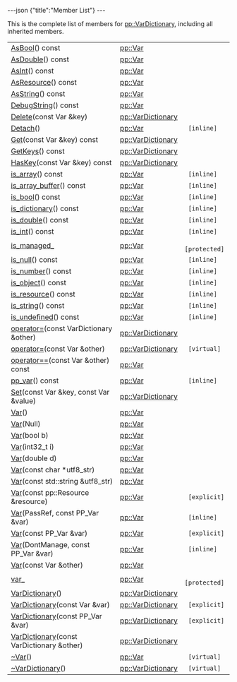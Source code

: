 ---json {"title":"Member List"} ---

This is the complete list of members for <a href="/docs/native-client/pepper_beta/cpp/classpp_1_1_var_dictionary/" class="el">pp::VarDictionary</a>, including all inherited members.

<table><tbody><tr class="odd"><td><a href="/docs/native-client/pepper_beta/cpp/classpp_1_1_var#a07e7a4ea38b990e6c230109823347e70" class="el">AsBool</a>() const</td><td><a href="/docs/native-client/pepper_beta/cpp/classpp_1_1_var/" class="el">pp::Var</a></td><td></td></tr><tr class="even"><td><a href="/docs/native-client/pepper_beta/cpp/classpp_1_1_var#a8a798b08e197948c161737fc7b745af6" class="el">AsDouble</a>() const</td><td><a href="/docs/native-client/pepper_beta/cpp/classpp_1_1_var/" class="el">pp::Var</a></td><td></td></tr><tr class="odd"><td><a href="/docs/native-client/pepper_beta/cpp/classpp_1_1_var#ad31cdb379b6ceaae967125e358c81d16" class="el">AsInt</a>() const</td><td><a href="/docs/native-client/pepper_beta/cpp/classpp_1_1_var/" class="el">pp::Var</a></td><td></td></tr><tr class="even"><td><a href="/docs/native-client/pepper_beta/cpp/classpp_1_1_var#a0346197dfa6ba350c6d9e3c85cc0ce80" class="el">AsResource</a>() const</td><td><a href="/docs/native-client/pepper_beta/cpp/classpp_1_1_var/" class="el">pp::Var</a></td><td></td></tr><tr class="odd"><td><a href="/docs/native-client/pepper_beta/cpp/classpp_1_1_var#a22a1e3b2a0783b949bedcdae49c07c97" class="el">AsString</a>() const</td><td><a href="/docs/native-client/pepper_beta/cpp/classpp_1_1_var/" class="el">pp::Var</a></td><td></td></tr><tr class="even"><td><a href="/docs/native-client/pepper_beta/cpp/classpp_1_1_var#a835b1e5a601d6e5ceb9a7d1b5fb7a66f" class="el">DebugString</a>() const</td><td><a href="/docs/native-client/pepper_beta/cpp/classpp_1_1_var/" class="el">pp::Var</a></td><td></td></tr><tr class="odd"><td><a href="/docs/native-client/pepper_beta/cpp/classpp_1_1_var_dictionary#a1a3c22688159becedcb855fa78619c8c" class="el">Delete</a>(const Var &amp;key)</td><td><a href="/docs/native-client/pepper_beta/cpp/classpp_1_1_var_dictionary/" class="el">pp::VarDictionary</a></td><td></td></tr><tr class="even"><td><a href="/docs/native-client/pepper_beta/cpp/classpp_1_1_var#a84a725a42640a63747f7f6bc252b65d4" class="el">Detach</a>()</td><td><a href="/docs/native-client/pepper_beta/cpp/classpp_1_1_var/" class="el">pp::Var</a></td><td><code> [inline]</code></td></tr><tr class="odd"><td><a href="/docs/native-client/pepper_beta/cpp/classpp_1_1_var_dictionary#a2221719e6c6f35e4333f426f8366451b" class="el">Get</a>(const Var &amp;key) const</td><td><a href="/docs/native-client/pepper_beta/cpp/classpp_1_1_var_dictionary/" class="el">pp::VarDictionary</a></td><td></td></tr><tr class="even"><td><a href="/docs/native-client/pepper_beta/cpp/classpp_1_1_var_dictionary#a90073effa08ca9664e357027ba4c8c48" class="el">GetKeys</a>() const</td><td><a href="/docs/native-client/pepper_beta/cpp/classpp_1_1_var_dictionary/" class="el">pp::VarDictionary</a></td><td></td></tr><tr class="odd"><td><a href="/docs/native-client/pepper_beta/cpp/classpp_1_1_var_dictionary#a3fd937b874ff4c5361e5b0e21829bd6a" class="el">HasKey</a>(const Var &amp;key) const</td><td><a href="/docs/native-client/pepper_beta/cpp/classpp_1_1_var_dictionary/" class="el">pp::VarDictionary</a></td><td></td></tr><tr class="even"><td><a href="/docs/native-client/pepper_beta/cpp/classpp_1_1_var#a7a28894a77f9d69d1a4b0272bf80d657" class="el">is_array</a>() const</td><td><a href="/docs/native-client/pepper_beta/cpp/classpp_1_1_var/" class="el">pp::Var</a></td><td><code> [inline]</code></td></tr><tr class="odd"><td><a href="/docs/native-client/pepper_beta/cpp/classpp_1_1_var#ac0fd1d153203f8fe6c23b88618a5ef65" class="el">is_array_buffer</a>() const</td><td><a href="/docs/native-client/pepper_beta/cpp/classpp_1_1_var/" class="el">pp::Var</a></td><td><code> [inline]</code></td></tr><tr class="even"><td><a href="/docs/native-client/pepper_beta/cpp/classpp_1_1_var#a83773e6f9e2ac3723e33b6a1586d5c1e" class="el">is_bool</a>() const</td><td><a href="/docs/native-client/pepper_beta/cpp/classpp_1_1_var/" class="el">pp::Var</a></td><td><code> [inline]</code></td></tr><tr class="odd"><td><a href="/docs/native-client/pepper_beta/cpp/classpp_1_1_var#ae061050e5deaac345eb089b9cd8796ea" class="el">is_dictionary</a>() const</td><td><a href="/docs/native-client/pepper_beta/cpp/classpp_1_1_var/" class="el">pp::Var</a></td><td><code> [inline]</code></td></tr><tr class="even"><td><a href="/docs/native-client/pepper_beta/cpp/classpp_1_1_var#a4a9e093ddf1475542bf0b3231e03d631" class="el">is_double</a>() const</td><td><a href="/docs/native-client/pepper_beta/cpp/classpp_1_1_var/" class="el">pp::Var</a></td><td><code> [inline]</code></td></tr><tr class="odd"><td><a href="/docs/native-client/pepper_beta/cpp/classpp_1_1_var#ae7dd6f7e851c81ee259095f3e826f3fd" class="el">is_int</a>() const</td><td><a href="/docs/native-client/pepper_beta/cpp/classpp_1_1_var/" class="el">pp::Var</a></td><td><code> [inline]</code></td></tr><tr class="even"><td><a href="/docs/native-client/pepper_beta/cpp/classpp_1_1_var#a94bec264c03634f7ba66fb46ed4fda0b" class="el">is_managed_</a></td><td><a href="/docs/native-client/pepper_beta/cpp/classpp_1_1_var/" class="el">pp::Var</a></td><td><code> [protected]</code></td></tr><tr class="odd"><td><a href="/docs/native-client/pepper_beta/cpp/classpp_1_1_var#aa4a9d8309d3390aa56a4f2966daf6533" class="el">is_null</a>() const</td><td><a href="/docs/native-client/pepper_beta/cpp/classpp_1_1_var/" class="el">pp::Var</a></td><td><code> [inline]</code></td></tr><tr class="even"><td><a href="/docs/native-client/pepper_beta/cpp/classpp_1_1_var#ae803a32764804c873dd16c48bd4fdc83" class="el">is_number</a>() const</td><td><a href="/docs/native-client/pepper_beta/cpp/classpp_1_1_var/" class="el">pp::Var</a></td><td><code> [inline]</code></td></tr><tr class="odd"><td><a href="/docs/native-client/pepper_beta/cpp/classpp_1_1_var#a79ed26c49d64b536619a1ee574848a36" class="el">is_object</a>() const</td><td><a href="/docs/native-client/pepper_beta/cpp/classpp_1_1_var/" class="el">pp::Var</a></td><td><code> [inline]</code></td></tr><tr class="even"><td><a href="/docs/native-client/pepper_beta/cpp/classpp_1_1_var#a8ed51b6cd4e1b6fee46d8fdf27c98ef1" class="el">is_resource</a>() const</td><td><a href="/docs/native-client/pepper_beta/cpp/classpp_1_1_var/" class="el">pp::Var</a></td><td><code> [inline]</code></td></tr><tr class="odd"><td><a href="/docs/native-client/pepper_beta/cpp/classpp_1_1_var#a57ce2eb7f023f383194155b25b53d297" class="el">is_string</a>() const</td><td><a href="/docs/native-client/pepper_beta/cpp/classpp_1_1_var/" class="el">pp::Var</a></td><td><code> [inline]</code></td></tr><tr class="even"><td><a href="/docs/native-client/pepper_beta/cpp/classpp_1_1_var#afe677b5834bfb5f1364d212a52f1879e" class="el">is_undefined</a>() const</td><td><a href="/docs/native-client/pepper_beta/cpp/classpp_1_1_var/" class="el">pp::Var</a></td><td><code> [inline]</code></td></tr><tr class="odd"><td><a href="/docs/native-client/pepper_beta/cpp/classpp_1_1_var_dictionary#a0fc59e6a9751d35815e0bfa4a0d06217" class="el">operator=</a>(const VarDictionary &amp;other)</td><td><a href="/docs/native-client/pepper_beta/cpp/classpp_1_1_var_dictionary/" class="el">pp::VarDictionary</a></td><td></td></tr><tr class="even"><td><a href="/docs/native-client/pepper_beta/cpp/classpp_1_1_var_dictionary#a689815e0b4e50e2f1e9aaa8b1ef34e00" class="el">operator=</a>(const Var &amp;other)</td><td><a href="/docs/native-client/pepper_beta/cpp/classpp_1_1_var_dictionary/" class="el">pp::VarDictionary</a></td><td><code> [virtual]</code></td></tr><tr class="odd"><td><a href="/docs/native-client/pepper_beta/cpp/classpp_1_1_var#ad689c287e64f984eb951c57af303a444" class="el">operator==</a>(const Var &amp;other) const</td><td><a href="/docs/native-client/pepper_beta/cpp/classpp_1_1_var/" class="el">pp::Var</a></td><td></td></tr><tr class="even"><td><a href="/docs/native-client/pepper_beta/cpp/classpp_1_1_var#ad828439641c93930ff188b45b45b4261" class="el">pp_var</a>() const</td><td><a href="/docs/native-client/pepper_beta/cpp/classpp_1_1_var/" class="el">pp::Var</a></td><td><code> [inline]</code></td></tr><tr class="odd"><td><a href="/docs/native-client/pepper_beta/cpp/classpp_1_1_var_dictionary#a5655feba6620abf7654d008e245971d8" class="el">Set</a>(const Var &amp;key, const Var &amp;value)</td><td><a href="/docs/native-client/pepper_beta/cpp/classpp_1_1_var_dictionary/" class="el">pp::VarDictionary</a></td><td></td></tr><tr class="even"><td><a href="/docs/native-client/pepper_beta/cpp/classpp_1_1_var#af571fae55754a20ae95ffd140726d04c" class="el">Var</a>()</td><td><a href="/docs/native-client/pepper_beta/cpp/classpp_1_1_var/" class="el">pp::Var</a></td><td></td></tr><tr class="odd"><td><a href="/docs/native-client/pepper_beta/cpp/classpp_1_1_var#a8dc13cf4d873293e06e6d23325ab2544" class="el">Var</a>(Null)</td><td><a href="/docs/native-client/pepper_beta/cpp/classpp_1_1_var/" class="el">pp::Var</a></td><td></td></tr><tr class="even"><td><a href="/docs/native-client/pepper_beta/cpp/classpp_1_1_var#a6eba29ce9f635feb4ffbdfba1014ff99" class="el">Var</a>(bool b)</td><td><a href="/docs/native-client/pepper_beta/cpp/classpp_1_1_var/" class="el">pp::Var</a></td><td></td></tr><tr class="odd"><td><a href="/docs/native-client/pepper_beta/cpp/classpp_1_1_var#a6de6c1f791f105b70d0cf815f63c2304" class="el">Var</a>(int32_t i)</td><td><a href="/docs/native-client/pepper_beta/cpp/classpp_1_1_var/" class="el">pp::Var</a></td><td></td></tr><tr class="even"><td><a href="/docs/native-client/pepper_beta/cpp/classpp_1_1_var#a9bbdfd7d1aa2bd6c8d526ff5f6a2c035" class="el">Var</a>(double d)</td><td><a href="/docs/native-client/pepper_beta/cpp/classpp_1_1_var/" class="el">pp::Var</a></td><td></td></tr><tr class="odd"><td><a href="/docs/native-client/pepper_beta/cpp/classpp_1_1_var#a24ae309e6e0335d2b16aab6039c231fa" class="el">Var</a>(const char *utf8_str)</td><td><a href="/docs/native-client/pepper_beta/cpp/classpp_1_1_var/" class="el">pp::Var</a></td><td></td></tr><tr class="even"><td><a href="/docs/native-client/pepper_beta/cpp/classpp_1_1_var#a4b0c8c5ef714c9444cfd8f1dd4a9fb25" class="el">Var</a>(const std::string &amp;utf8_str)</td><td><a href="/docs/native-client/pepper_beta/cpp/classpp_1_1_var/" class="el">pp::Var</a></td><td></td></tr><tr class="odd"><td><a href="/docs/native-client/pepper_beta/cpp/classpp_1_1_var#a7a9b5f09aa3c5f6f6ca961904c7d87ba" class="el">Var</a>(const pp::Resource &amp;resource)</td><td><a href="/docs/native-client/pepper_beta/cpp/classpp_1_1_var/" class="el">pp::Var</a></td><td><code> [explicit]</code></td></tr><tr class="even"><td><a href="/docs/native-client/pepper_beta/cpp/classpp_1_1_var#a64a857e38d59b1e012a02d7b8f98680f" class="el">Var</a>(PassRef, const PP_Var &amp;var)</td><td><a href="/docs/native-client/pepper_beta/cpp/classpp_1_1_var/" class="el">pp::Var</a></td><td><code> [inline]</code></td></tr><tr class="odd"><td><a href="/docs/native-client/pepper_beta/cpp/classpp_1_1_var#a52415e7de337c97b08eb70b06e0cda4b" class="el">Var</a>(const PP_Var &amp;var)</td><td><a href="/docs/native-client/pepper_beta/cpp/classpp_1_1_var/" class="el">pp::Var</a></td><td><code> [explicit]</code></td></tr><tr class="even"><td><a href="/docs/native-client/pepper_beta/cpp/classpp_1_1_var#a2356640f40527226f295cc15ec01f302" class="el">Var</a>(DontManage, const PP_Var &amp;var)</td><td><a href="/docs/native-client/pepper_beta/cpp/classpp_1_1_var/" class="el">pp::Var</a></td><td><code> [inline]</code></td></tr><tr class="odd"><td><a href="/docs/native-client/pepper_beta/cpp/classpp_1_1_var#aa87cbd4cc4bc47b6f1f8a749f60aa062" class="el">Var</a>(const Var &amp;other)</td><td><a href="/docs/native-client/pepper_beta/cpp/classpp_1_1_var/" class="el">pp::Var</a></td><td></td></tr><tr class="even"><td><a href="/docs/native-client/pepper_beta/cpp/classpp_1_1_var#a7c1225564a0e3ab910823fc20d2611ab" class="el">var_</a></td><td><a href="/docs/native-client/pepper_beta/cpp/classpp_1_1_var/" class="el">pp::Var</a></td><td><code> [protected]</code></td></tr><tr class="odd"><td><a href="/docs/native-client/pepper_beta/cpp/classpp_1_1_var_dictionary#a8687ca12c7d53653e7ea164ca13c86f8" class="el">VarDictionary</a>()</td><td><a href="/docs/native-client/pepper_beta/cpp/classpp_1_1_var_dictionary/" class="el">pp::VarDictionary</a></td><td></td></tr><tr class="even"><td><a href="/docs/native-client/pepper_beta/cpp/classpp_1_1_var_dictionary#ae90f19faf752428dce18ab319a421aa7" class="el">VarDictionary</a>(const Var &amp;var)</td><td><a href="/docs/native-client/pepper_beta/cpp/classpp_1_1_var_dictionary/" class="el">pp::VarDictionary</a></td><td><code> [explicit]</code></td></tr><tr class="odd"><td><a href="/docs/native-client/pepper_beta/cpp/classpp_1_1_var_dictionary#aaca1887754d80b56503cd0c329397f74" class="el">VarDictionary</a>(const PP_Var &amp;var)</td><td><a href="/docs/native-client/pepper_beta/cpp/classpp_1_1_var_dictionary/" class="el">pp::VarDictionary</a></td><td><code> [explicit]</code></td></tr><tr class="even"><td><a href="/docs/native-client/pepper_beta/cpp/classpp_1_1_var_dictionary#a42546bb501a2e5d74f1092e88cf162ac" class="el">VarDictionary</a>(const VarDictionary &amp;other)</td><td><a href="/docs/native-client/pepper_beta/cpp/classpp_1_1_var_dictionary/" class="el">pp::VarDictionary</a></td><td></td></tr><tr class="odd"><td><a href="/docs/native-client/pepper_beta/cpp/classpp_1_1_var#a148a5009f2f445edfec0a5f83ed94cf4" class="el">~Var</a>()</td><td><a href="/docs/native-client/pepper_beta/cpp/classpp_1_1_var/" class="el">pp::Var</a></td><td><code> [virtual]</code></td></tr><tr class="even"><td><a href="/docs/native-client/pepper_beta/cpp/classpp_1_1_var_dictionary#adc8bdb1aee0e5deaee3b88a755cbc9ff" class="el">~VarDictionary</a>()</td><td><a href="/docs/native-client/pepper_beta/cpp/classpp_1_1_var_dictionary/" class="el">pp::VarDictionary</a></td><td><code> [virtual]</code></td></tr></tbody></table>
